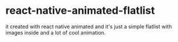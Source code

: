 # react-native-animated-flatlist
it created with react native animated and it's just a simple flatlist with images inside and a lot of cool animation.
